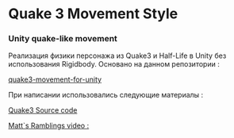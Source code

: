 # Quake 3 Movement Style

### Unity quake-like movement

Реализация физики персонажа из Quake3 и Half-Life в Unity без  использования Rigidbody. Основано на данном репозитории : 

[quake3-movement-for-unity](https://github.com/IsaiahKelly/quake3-movement-for-unity/blob/master/Quake3Movement/Scripts/Q3PlayerController.cs)

При написании использовались следующие материалы :

[Quake3 Source code](https://github.com/id-Software/Quake/blob/master/WinQuake/sv_user.c#L190)
 
[Matt`s Ramblings video :](https://www.youtube.com/watch?v=v3zT3Z5apaM&t=207s)
